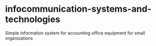 # infocommunication-systems-and-technologies
Simple information system for accounting office equipment for small organizations

